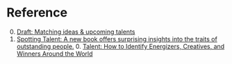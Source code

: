# Reference

0. [Draft: Matching ideas & upcoming talents](https://www.draftcommunity.xyz/)
0. [Spotting Talent: A new book offers surprising insights into the traits of outstanding people.](https://www.city-journal.org/spotting-talent)
	0. [Talent: How to Identify Energizers, Creatives, and Winners Around the World](https://www.amazon.com/Talent-Identify-Energizers-Creatives-Winners/dp/1250275814/)

